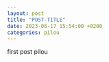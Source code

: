 ```yaml
---
layout: post
title: "POST-TITLE"
date: 2023-06-17 15:54:00 +0200
categories: pilou
---
```


first post pilou




